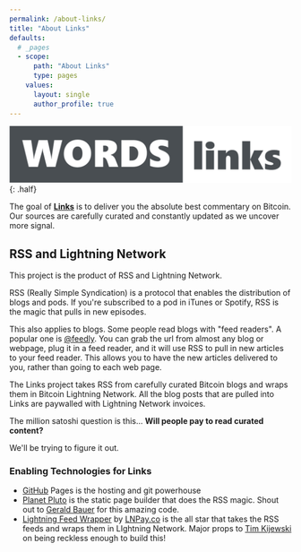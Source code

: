 ```yaml
---
permalink: /about-links/
title: "About Links"
defaults:
  # _pages
  - scope:
      path: "About Links"
      type: pages
    values:
      layout: single
      author_profile: true
---
```


[![Links logo](/assets/images/links-logo.png)](https://bitcoinwords.github.io/links/docs/planet.news.html)
{: .half}

The goal of **[Links](https://bitcoinwords.github.io/links/docs/planet.news.html)** is to deliver you the absolute best commentary on Bitcoin. Our sources are carefully curated and constantly updated as we uncover more signal. 

## <i class="fas fa-rss"></i> RSS and <i class="fas fa-bolt"></i> Lightning Network
This project is the product of RSS and Lightning Network. 

RSS (Really Simple Syndication) is a protocol that enables the distribution of blogs and pods. If you're subscribed to a pod in iTunes or Spotify, RSS is the magic that pulls in new episodes.

This also applies to blogs. Some people read blogs with "feed readers". A popular one is [@feedly](https://twitter.com/feedly). You can grab the url from almost any blog or webpage, plug it in a feed reader, and it will use RSS to pull in new articles to your feed reader. This allows you to have the new articles delivered to you, rather than going to each web page.

The Links project takes RSS from carefully curated Bitcoin blogs and wraps them in Bitcoin Lightning Network. All the blog posts that are pulled into Links are paywalled with Lightning Network invoices.

The million satoshi question is this... **Will people pay to read curated content?**

We'll be trying to figure it out. 

### Enabling Technologies for Links

* [GitHub](https://github.com/) Pages is the hosting and git powerhouse
* [Planet Pluto](https://github.com/feedreader) is the static page builder that does the RSS magic. Shout out to [Gerald Bauer](https://github.com/geraldb) for this amazing code.
* [Lightning Feed Wrapper](https://lnpay.co/paywall/xml-feeds) by [LNPay.co](https://lnpay.co/) is the all star that takes the RSS feeds and wraps them in LIghtning Network. Major props to [Tim Kijewski](https://twitter.com/BootstrapBandit) on being reckless enough to build this!